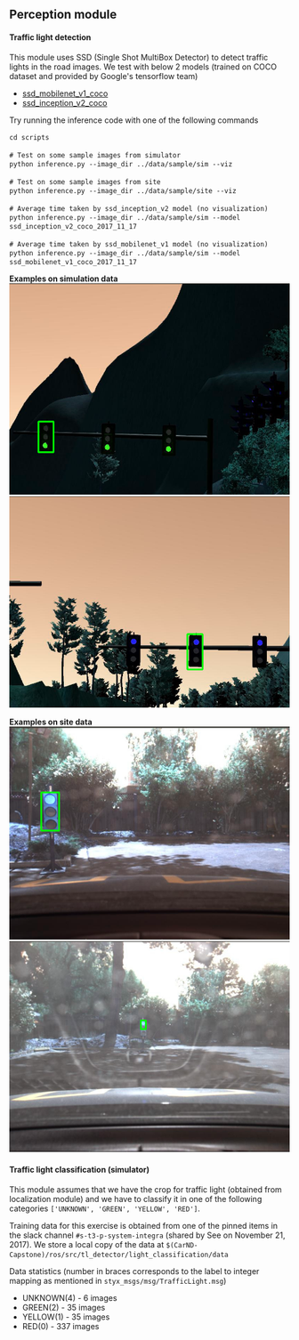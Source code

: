 ## Perception module

#### Traffic light detection
This module uses SSD (Single Shot MultiBox Detector) to detect traffic lights in the road images. We test with below 2 models (trained on COCO dataset and provided by Google's tensorflow team)
* [ssd_mobilenet_v1_coco](http://download.tensorflow.org/models/object_detection/ssd_mobilenet_v1_coco_2017_11_17.tar.gz)
* [ssd_inception_v2_coco](http://download.tensorflow.org/models/object_detection/ssd_inception_v2_coco_2017_11_17.tar.gz)

Try running the inference code with one of the following commands
```
cd scripts

# Test on some sample images from simulator
python inference.py --image_dir ../data/sample/sim --viz

# Test on some sample images from site
python inference.py --image_dir ../data/sample/site --viz

# Average time taken by ssd_inception_v2 model (no visualization)
python inference.py --image_dir ../data/sample/sim --model ssd_inception_v2_coco_2017_11_17

# Average time taken by ssd_mobilenet_v1 model (no visualization)
python inference.py --image_dir ../data/sample/sim --model ssd_mobilenet_v1_coco_2017_11_17
```

**Examples on simulation data**
![Alt text](data/sample/sim_1.png?raw=true "Simulation Example")
![Alt text](data/sample/sim_2.png?raw=true "Simulation Example")

**Examples on site data**
![Alt text](data/sample/site_1.png?raw=true "Site Example")
![Alt text](data/sample/site_2.png?raw=true "Site Example")

#### Traffic light classification (simulator)

This module assumes that we have the crop for traffic light (obtained from localization module) and we have to classify it in one of the following categories `['UNKNOWN', 'GREEN', 'YELLOW', 'RED']`.

Training data for this exercise is obtained from one of the pinned items in the slack channel `#s-t3-p-system-integra` (shared by See on November 21, 2017). We store a local copy of the data at `$(CarND-Capstone)/ros/src/tl_detector/light_classification/data`

Data statistics (number in braces corresponds to the label to integer mapping as mentioned in `styx_msgs/msg/TrafficLight.msg`)
* UNKNOWN(4) - 6 images
* GREEN(2) - 35 images
* YELLOW(1) - 35 images
* RED(0) - 337 images

